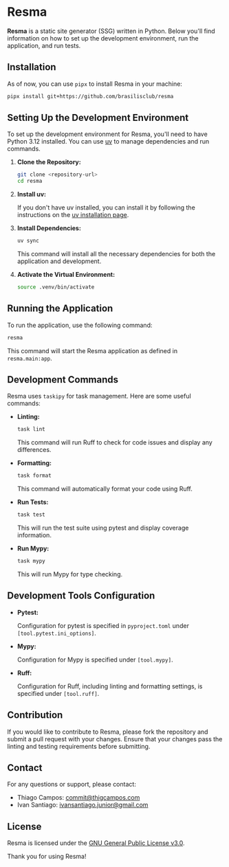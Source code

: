 # Resma

**Resma** is a static site generator (SSG) written in Python. Below you'll find information on how to set up the development environment, run the application, and run tests. 

## Installation

As of now, you can use `pipx` to install Resma in your machine:

```sh
pipx install git+https://github.com/brasilisclub/resma
 ```

## Setting Up the Development Environment

To set up the development environment for Resma, you'll need to have Python 3.12 installed. You can use [uv](https://docs.astral.sh/uv/) to manage dependencies and run commands.

1. **Clone the Repository:**

   ```sh
   git clone <repository-url>
   cd resma
   ```

2. **Install uv:**

   If you don't have uv installed, you can install it by following the instructions on the [uv installation page](https://docs.astral.sh/uv/#installation).

3. **Install Dependencies:**

   ```sh
   uv sync
   ```

   This command will install all the necessary dependencies for both the application and development.

4. **Activate the Virtual Environment:**

   ```sh
   source .venv/bin/activate
   ```

## Running the Application

To run the application, use the following command:

```sh
resma
```

This command will start the Resma application as defined in `resma.main:app`.

## Development Commands

Resma uses `taskipy` for task management. Here are some useful commands:

- **Linting:**

  ```sh
  task lint
  ```

  This command will run Ruff to check for code issues and display any differences.

- **Formatting:**

  ```sh
  task format
  ```

  This command will automatically format your code using Ruff.

- **Run Tests:**

  ```sh
  task test
  ```

  This will run the test suite using pytest and display coverage information.

- **Run Mypy:**

  ```sh
  task mypy
  ```

  This will run Mypy for type checking.

## Development Tools Configuration

- **Pytest:**

  Configuration for pytest is specified in `pyproject.toml` under `[tool.pytest.ini_options]`.

- **Mypy:**

  Configuration for Mypy is specified under `[tool.mypy]`.

- **Ruff:**

  Configuration for Ruff, including linting and formatting settings, is specified under `[tool.ruff]`.

## Contribution

If you would like to contribute to Resma, please fork the repository and submit a pull request with your changes. Ensure that your changes pass the linting and testing requirements before submitting.

## Contact

For any questions or support, please contact:

- Thiago Campos: [commit@thigcampos.com](mailto:commit@thigcampos.com)
- Ivan Santiago: [ivansantiago.junior@gmail.com](mailto:ivansantiago.junior@gmail.com)

## License

Resma is licensed under the [GNU General Public License v3.0](LICENSE).

Thank you for using Resma!
